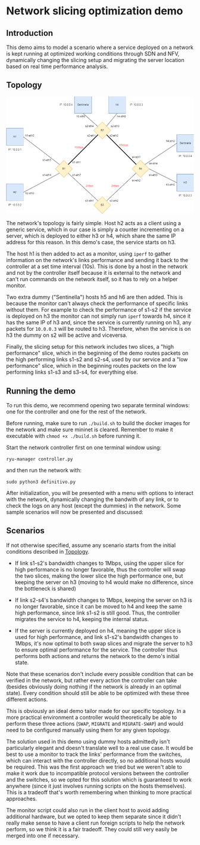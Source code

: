 # Network slicing optimization demo
## Introduction
This demo aims to model a scenario where a service deployed on a network is kept running at optimized working conditions through SDN and NFV, dynamically changing the slicing setup and migrating the server location based on real time performance analysis.

## Topology
![Topology](topology.png)

The network's topology is fairly simple. Host h2 acts as a client using a generic service, which in our case is simply a counter incrementing on a server, which is deployed to either h3 or h4, which share the same IP address for this reason. In this demo's case, the service starts on h3.

The host h1 is then added to act as a monitor, using `iperf` to gather information on the network's links performance and sending it back to the controller at a set time interval (10s). This is done by a host in the network and not by the controller itself because it is external to the network and can't run commands on the network itself, so it has to rely on a helper monitor.

Two extra dummy ("Sentinella") hosts h5 and h6 are then added. This is because the monitor can't always check the performance of specific links without them. For example to check the performance of s1-s2 if the service is deployed on h3 the monitor can not simply run `iperf` towards h4, since it has the same IP of h3 and, since the service is currently running on h3, any packets for `10.0.0.3` will be routed to h3. 
Therefore, when the service is on h3 the dummy on s2 will be active and viceversa.

Finally, the slicing setup for this network includes two slices, a "high performance" slice, which in the beginning of the demo routes packets on the high performing links s1-s2 and s2-s4, used by our service and a "low performance" slice, which in the beginning routes packets on the low performing links s1-s3 and s3-s4, for everything else.

## Running the demo
To run this demo, we recommend opening two separate terminal windows: one for the controller and one for the rest of the network.

Before running, make sure to run ```./build.sh``` to build the docker images for the network and make sure mininet is cleared. Remember to make it executable with ```chmod +x ./build.sh``` before running it.

Start the network controller first on one terminal window using:
```
ryu-manager controller.py
```
and then run the network with:
```
sudo python3 definitivo.py
```

After initialization, you will be presented with a menu with options to interact with the network, dynamically changing the bandwith of any link, or to check the logs on any host (except the dummies) in the network. Some sample scenarios will now be presented and discussed:

## Scenarios
If not otherwise specified, assume any scenario starts from the initial conditions described in [Topology](#Topology).

- If link s1-s2's bandwidth changes to 1Mbps, using the upper slice for high performance is no longer favorable, thus the controller will swap the two slices, making the lower slice the high performance one, but keeping the server on h3 (moving to h4 would make no difference, since the bottleneck is shared)
  
- If link s2-s4's bandwidth changes to 1Mbps, keeping the server on h3 is no longer favorable, since it can be moved to h4 and keep the same high performance, since link s1-s2 is still good. Thus, the controller migrates the service to h4, keeping the internal status.

- If the server is currently deployed on h4, meaning the upper slice is used for high performance, and link s1-s2's bandwidth changes to 1Mbps, it's now optimal to both swap slices and migrate the server to h3 to ensure optimal performance for the service. The controller thus performs both actions and returns the network to the demo's initial state.

Note that these scenarios don't include every possible condition that can be verified in the network, but rather every action the controller can take (besides obviously doing nothing if the network is already in an optimal state). Every condition should still be able to be optimized with these three different actions.

This is obviously an ideal demo tailor made for our specific topology. In a more practical environment a controller would theoretically be able to perform these three actions (`SWAP`, `MIGRATE` and `MIGRATE-SWAP`) and would need to be configured manually using them for any given topology.

The solution used in this demo using dummy hosts admittedly isn't particularly elegant and doesn't translate well to a real use case. It would be best to use a monitor to track the links' performance from the switches, which can interact with the controller directly, so no additional hosts would be required. This was the first approach we tried but we weren't able to make it work due to incompatible protocol versions between the controller and the switches, so we opted for this solution which is guaranteed to work anywhere (since it just involves running scripts on the hosts themselves). This is a tradeoff that's worth remembering when thinking to more practical approaches.

The monitor script could also run in the client host to avoid adding additional hardware, but we opted to keep them separate since it didn't really make sense to have a client run foreign scripts to help the network perform, so we think it is a fair tradeoff. They could still very easily be merged into one if necessary.

